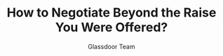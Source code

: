 ---
title: How to Negotiate Beyond the Raise You Were Offered?
publication: glassdoor
article_url: https://www.glassdoor.com/blog/how-to-negotiate-beyond-the-raise-you-were-offered/
author: Glassdoor Team
publication_date: 04-30-2018
---